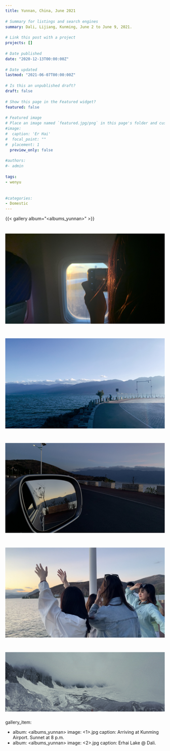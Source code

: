 ```yaml
---
title: Yunnan, China, June 2021

# Summary for listings and search engines
summary: Dali, Lijiang, Kunming, June 2 to June 9, 2021.

# Link this post with a project
projects: []

# Date published
date: "2020-12-13T00:00:00Z"

# Date updated
lastmod: "2021-06-07T00:00:00Z"

# Is this an unpublished draft?
draft: false

# Show this page in the Featured widget?
featured: false

# Featured image
# Place an image named `featured.jpg/png` in this page's folder and customize its options here.
#image:
#  caption: 'Er Hai'
#  focal_point: ""
#  placement: 1
  preview_only: false

#authors:
#- admin

tags:
- wenyu


#categories:
- Domestic
---
```


{{< gallery album="<albums_yunnan>" >}}
# ![1](1.jpg)
# ![2](2.jpg)
# ![3](3.jpg)
# ![5](5.jpg)
# ![6](6.jpg)

gallery_item:
- album: <albums_yunnan>
  image: <1>.jpg
  caption: Arriving at Kunming Airport. Sunnet at 8 p.m.
- album: <albums_yunnan>
  image: <2>.jpg
  caption: Erhai Lake @ Dali.
